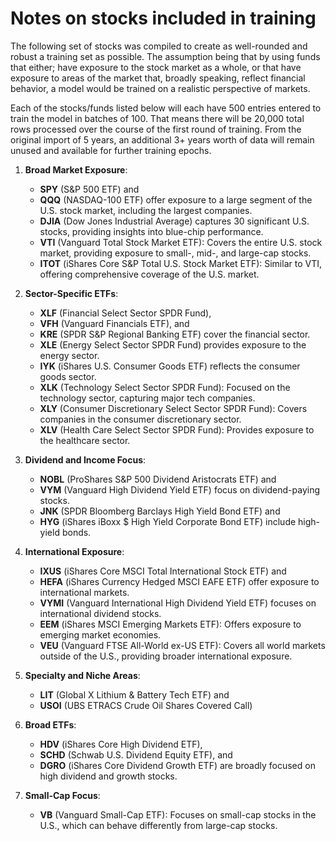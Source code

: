  # Notes on stocks included in training

The following set of stocks was compiled to create as well-rounded and robust a training set as possible. The assumption being that by using funds that either; have exposure to the stock market as a whole, or that have exposure to areas of the market that, broadly speaking, reflect financial behavior, a model would be trained on a realistic perspective of markets.

Each of the stocks/funds listed below will each have 500 entries entered to train the model in batches of 100. That means there will be 20,000 total rows processed over the course of the first round of training. From the original import of 5 years, an additional 3+ years worth of data will remain unused and available for further training epochs. 

1. **Broad Market Exposure**:
    - **SPY** (S&P 500 ETF) and 
    - **QQQ** (NASDAQ-100 ETF) offer exposure to a large segment of the U.S. stock market, including the largest companies.
    - **DJIA** (Dow Jones Industrial Average) captures 30 significant U.S. stocks, providing insights into blue-chip performance.
    - **VTI** (Vanguard Total Stock Market ETF): Covers the entire U.S. stock market, providing exposure to small-, mid-, and large-cap stocks.
   - **ITOT** (iShares Core S&P Total U.S. Stock Market ETF): Similar to VTI, offering comprehensive coverage of the U.S. market.

2. **Sector-Specific ETFs**:
    - **XLF** (Financial Select Sector SPDR Fund), 
    - **VFH** (Vanguard Financials ETF), and 
    - **KRE** (SPDR S&P Regional Banking ETF) cover the financial sector.
    - **XLE** (Energy Select Sector SPDR Fund) provides exposure to the energy sector.
    - **IYK** (iShares U.S. Consumer Goods ETF) reflects the consumer goods sector.
    - **XLK** (Technology Select Sector SPDR Fund): Focused on the technology sector, capturing major tech companies.
   - **XLY** (Consumer Discretionary Select Sector SPDR Fund): Covers companies in the consumer discretionary sector.
   - **XLV** (Health Care Select Sector SPDR Fund): Provides exposure to the healthcare sector.

3. **Dividend and Income Focus**:
    - **NOBL** (ProShares S&P 500 Dividend Aristocrats ETF) and 
    - **VYM** (Vanguard High Dividend Yield ETF) focus on dividend-paying stocks.
    - **JNK** (SPDR Bloomberg Barclays High Yield Bond ETF) and 
    - **HYG** (iShares iBoxx $ High Yield Corporate Bond ETF) include high-yield bonds.

4. **International Exposure**:
    - **IXUS** (iShares Core MSCI Total International Stock ETF) and 
    - **HEFA** (iShares Currency Hedged MSCI EAFE ETF) offer exposure to international markets.
    - **VYMI** (Vanguard International High Dividend Yield ETF) focuses on international dividend stocks.
    - **EEM** (iShares MSCI Emerging Markets ETF): Offers exposure to emerging market economies.
   - **VEU** (Vanguard FTSE All-World ex-US ETF): Covers all world markets outside of the U.S., providing broader international exposure.

5. **Specialty and Niche Areas**:
    - **LIT** (Global X Lithium & Battery Tech ETF) and 
    - **USOI** (UBS ETRACS Crude Oil Shares Covered Call)

6. **Broad ETFs**:
    - **HDV** (iShares Core High Dividend ETF), 
    - **SCHD** (Schwab U.S. Dividend Equity ETF), and 
    - **DGRO** (iShares Core Dividend Growth ETF) are broadly focused on high dividend and growth stocks.

7. **Small-Cap Focus**:
   - **VB** (Vanguard Small-Cap ETF): Focuses on small-cap stocks in the U.S., which can behave differently from large-cap stocks.